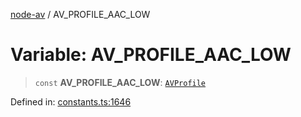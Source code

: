 [node-av](../globals.md) / AV\_PROFILE\_AAC\_LOW

# Variable: AV\_PROFILE\_AAC\_LOW

> `const` **AV\_PROFILE\_AAC\_LOW**: [`AVProfile`](../type-aliases/AVProfile.md)

Defined in: [constants.ts:1646](https://github.com/seydx/av/blob/f8631fc881b394300b1479f511d55cf1c370a87f/src/constants/constants.ts#L1646)

